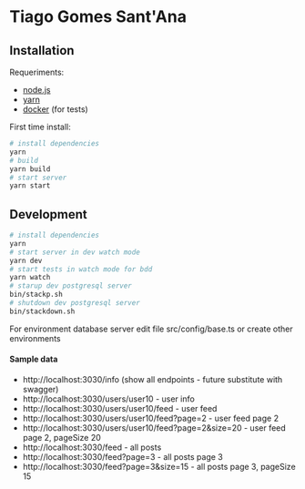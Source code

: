 # Tiago Gomes Sant'Ana

## Installation

Requeriments:

- [node.js](https://nodejs.org)
- [yarn](https://yarnpkg.com)
- [docker](https://www.docker.com/) (for tests)

First time install:

```sh
# install dependencies
yarn
# build
yarn build
# start server
yarn start
```

## Development
```sh
# install dependencies
yarn
# start server in dev watch mode
yarn dev
# start tests in watch mode for bdd
yarn watch
# starup dev postgresql server
bin/stackp.sh
# shutdown dev postgresql server
bin/stackdown.sh
```

For environment database server edit file src/config/base.ts or create other environments

#### Sample data

- http://localhost:3030/info (show all endpoints - future substitute with swagger)
- http://localhost:3030/users/user10 - user info
- http://localhost:3030/users/user10/feed - user feed
- http://localhost:3030/users/user10/feed?page=2 - user feed page 2
- http://localhost:3030/users/user10/feed?page=2&size=20 - user feed page 2, pageSize 20
- http://localhost:3030/feed - all posts
- http://localhost:3030/feed?page=3 - all posts page 3
- http://localhost:3030/feed?page=3&size=15 - all posts page 3, pageSize 15

